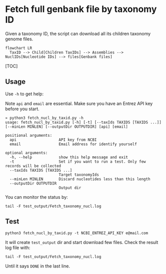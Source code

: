 # Fetch full genbank file by taxonomy ID

Given a taxonomy ID, the script can download all its children taxonomy genome files.

```mermaid
flowchart LR
  TaxID --> Child[Children TaxIDs] --> Assemblies --> NuclIDs[Nucleotide IDs] --> files[Genbank files]
```

[TOC]

## Usage

Use `-h` to get help:

Note `api` and `email` are essential. Make sure you have an Entrez API key before you start.

```console
» python3 fetch_nucl_by_taxid.py -h
usage: fetch_nucl_by_taxid.py [-h] [-t] [--taxIds TAXIDS [TAXIDS ...]] [--minLen MINLEN] [--outputDir OUTPUTDIR] [api] [email]

positional arguments:
  api                   API key from NCBI
  email                 Email address for identify yourself

optional arguments:
  -h, --help            show this help message and exit
  -t                    Set if you want to run a test. Only few records will be collected
  --taxIds TAXIDS [TAXIDS ...]
                        Target taxonomyIds
  --minLen MINLEN       Discard nucleotides less than this length
  --outputDir OUTPUTDIR
                        Output dir
```

You can monitor the status by:

```console
tail -F test_output/Fetch_taxonomy_nucl.log
```

## Test

```console
python3 fetch_nucl_by_taxid.py -t NCBI_ENTREZ_API_KEY e@mail.com
```

It will create `test_output` dir and start download few files. Check the result log file with:

```console
tail -F test_output/Fetch_taxonomy_nucl.log
```

Until it says `DONE` in the last line.

